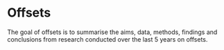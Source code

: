 # Offsets

The goal of offsets is to summarise the aims, data, methods, findings and conclusions from research conducted over the last 5 years on offsets. 
